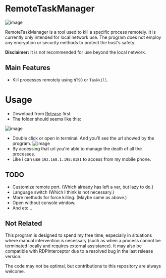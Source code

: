   # RemoteTaskManager
![image](https://github.com/XKaguya/RemoteTaskManager/assets/96401952/0c4b9222-9408-4937-8e4f-92ae62bc6adf)

RemoteTaskManager is a tool used to kill a specific process remotely. It is currently only intended for local network use. The program does not employ any encryption or security methods to protect the host's safety.

**Disclaimer:** It is not recommended for use beyond the local network.

## Main Features

- Kill processes remotely using `NTSD` or `Taskkill`.

# Usage

* Download from [Release](https://github.com/XKaguya/RemoteTaskManager/releases/) first.
* The folder should seems like this:

![image](https://github.com/XKaguya/RemoteTaskManager/assets/96401952/c43caf76-3455-4db4-a412-2b92873f7922)

* Double click or open in terminal. And you'll see the url showed by the program.
![image](https://github.com/XKaguya/RemoteTaskManager/assets/96401952/3418a8e4-e97d-4859-98b5-06befb8ce2d4)
* By accessing that url you're able to manage the death of all the processes.
* Like i can use `192.168.1.195:8181` to access from my mobile phone.

## TODO

- Customize remote port. (Which already has left a var, but lazy to do.)
- Language switch (Which I think is not necessary.)
- More methods for force killing. (Maybe same as above.)
- Open without console window.
- And etc...

## Not Related

This program is designed to spend my free time, especially in situations where manual intervention is necessary (such as when a process cannot be terminated locally and requires external assistance). It may also be compatible with RDPInterceptor due to a resolved bug in the last release version.

The code may not be optimal, but contributions to this repository are always welcome.
